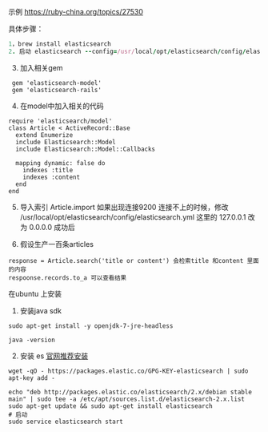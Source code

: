示例
https://ruby-china.org/topics/27530

具体步骤：

```ruby
1，brew install elasticsearch
2. 启动 elasticsearch --config=/usr/local/opt/elasticsearch/config/elasticsearch.yml

```
3. 加入相关gem
```
 gem 'elasticsearch-model'
 gem 'elasticsearch-rails'
```
4. 在model中加入相关的代码

```
require 'elasticsearch/model'
class Article < ActiveRecord::Base
  extend Enumerize
  include Elasticsearch::Model
  include Elasticsearch::Model::Callbacks

  mapping dynamic: false do
    indexes :title
    indexes :content
  end
end
```
5. 导入索引
 Article.import
 如果出现连接9200 连接不上的时候，修改 /usr/local/opt/elasticsearch/config/elasticsearch.yml
 这里的 127.0.0.1 改为 0.0.0.0
成功后

6. 假设生产一百条articles

```
response = Article.search('title or content') 会检索title 和content 里面的内容
respoonse.records.to_a 可以查看结果

```


在ubuntu 上安装
1. 安装java sdk
```
sudo apt-get install -y openjdk-7-jre-headless

java -version
```

2. 安装 es
[官网推荐安装](https://www.elastic.co/guide/en/elasticsearch/reference/current/setup-repositories.html)
```
wget -qO - https://packages.elastic.co/GPG-KEY-elasticsearch | sudo apt-key add -

echo "deb http://packages.elastic.co/elasticsearch/2.x/debian stable main" | sudo tee -a /etc/apt/sources.list.d/elasticsearch-2.x.list
sudo apt-get update && sudo apt-get install elasticsearch
# 启动
sudo service elasticsearch start

```